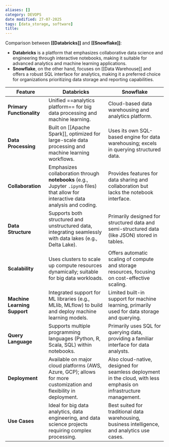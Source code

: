 ```yaml
---
aliases: []
category: DEVOPS
date modified: 27-07-2025
tags: [data_storage, software]
title: 
---
```

Comparison between **[[Databricks]]** and **[[Snowflake]]**:

- **Databricks** is a platform that emphasizes collaborative data science and engineering through interactive notebooks, making it suitable for advanced analytics and machine learning applications.
- **Snowflake**, on the other hand, focuses on [[Data Warehouse]] and offers a robust SQL interface for analytics, making it a preferred choice for organizations prioritizing data storage and reporting capabilities.

| Feature                      | **Databricks**                                                                                                                     | **Snowflake**                                                                                                      |
| ---------------------------- | ---------------------------------------------------------------------------------------------------------------------------------- | ------------------------------------------------------------------------------------------------------------------ |
| **Primary Functionality**    | Unified ==analytics platform== for big data processing and machine learning.                                                       | Cloud-based data warehousing and analytics platform.                                                               |
| **Data Processing**          | Built on [[Apache Spark]], optimized for large-scale data processing and machine learning workflows.                               | Uses its own SQL-based engine for data warehousing; excels in querying structured data.                            |
| **Collaboration**            | Emphasizes collaboration through **notebooks** (e.g., Jupyter `.ipynb` files) that allow for interactive data analysis and coding. | Provides features for data sharing and collaboration but lacks the notebook interface.                             |
| **Data Structure**           | Supports both structured and unstructured data, integrating seamlessly with data lakes (e.g., Delta Lake).                         | Primarily designed for structured data and semi-structured data (like JSON) stored in tables.                      |
| **Scalability**              | Uses clusters to scale up compute resources dynamically; suitable for big data workloads.                                          | Offers automatic scaling of compute and storage resources, focusing on cost-effective scaling.                     |
| **Machine Learning Support** | Integrated support for ML libraries (e.g., MLlib, MLflow) to build and deploy machine learning models.                             | Limited built-in support for machine learning, primarily used for data storage and querying.                       |
| **Query Language**           | Supports multiple programming languages (Python, R, Scala, SQL) within notebooks.                                                  | Primarily uses SQL for querying data, providing a familiar interface for data analysts.                            |
| **Deployment**               | Available on major cloud platforms (AWS, Azure, GCP); allows for more customization and flexibility in deployment.                 | Also cloud-native, designed for seamless deployment in the cloud, with less emphasis on infrastructure management. |
| **Use Cases**                | Ideal for big data analytics, data engineering, and data science projects requiring complex processing.                            | Best suited for traditional data warehousing, business intelligence, and analytics use cases.                      |


